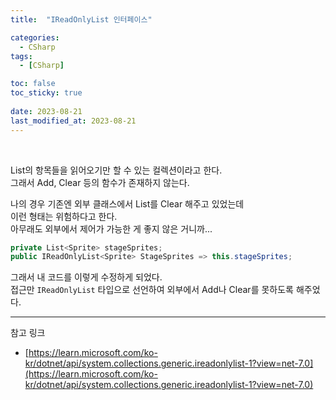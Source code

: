 ```yaml
---
title:  "IReadOnlyList 인터페이스"

categories:
  - CSharp
tags:
  - [CSharp]

toc: false
toc_sticky: true
 
date: 2023-08-21
last_modified_at: 2023-08-21
---
```


<br>

List의 항목들을 읽어오기만 할 수 있는 컬렉션이라고 한다.  
그래서 Add, Clear 등의 함수가 존재하지 않는다.  


나의 경우 기존엔 외부 클래스에서 List를 Clear 해주고 있었는데  
이런 형태는 위험하다고 한다.  
아무래도 외부에서 제어가 가능한 게 좋지 않은 거니까...  

```c#
private List<Sprite> stageSprites;
public IReadOnlyList<Sprite> StageSprites => this.stageSprites;
```

그래서 내 코드를 이렇게 수정하게 되었다.  
접근만 `IReadOnlyList` 타입으로 선언하여 외부에서 Add나 Clear를 못하도록 해주었다.  




***
참고 링크
- [https://learn.microsoft.com/ko-kr/dotnet/api/system.collections.generic.ireadonlylist-1?view=net-7.0](https://learn.microsoft.com/ko-kr/dotnet/api/system.collections.generic.ireadonlylist-1?view=net-7.0)